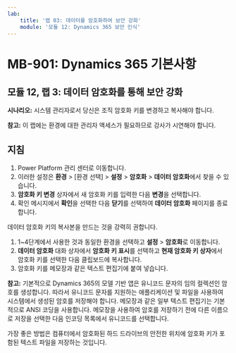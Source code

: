 ```yaml
---
lab:
    title: '랩 03: 데이터를 암호화하여 보안 강화'
    module: '모듈 12: Dynamics 365 보안 인식'
---
```


# MB-901: Dynamics 365 기본사항
## 모듈 12, 랩 3: 데이터 암호화를 통해 보안 강화

**시나리오:** 시스템 관리자로서 당신은 조직 암호화 키를 변경하고 복사해야 합니다.

**참고:**  이 랩에는 환경에 대한 관리자 액세스가 필요하므로 강사가 시연해야 합니다.

## 지침

1. Power Platform 관리 센터로 이동합니다.  
1. 이러한 설정은 **환경** > [환경 선택] > **설정** > **암호화** > **데이터 암호화**에서 찾을 수 있습니다.
1. **암호화 키 변경** 상자에서 새 암호화 키를 입력한 다음 **변경**을 선택합니다.
1. 확인 메시지에서 **확인**을 선택한 다음 **닫기**를 선택하여 **데이터 암호화** 페이지를 종료합니다.

데이터 암호화 키의 복사본을 만드는 것을 강력히 권합니다.

1. 1~4단계에서 사용한 것과 동일한 환경을 선택하고 **설정** > **암호화**로 이동합니다.
1. **데이터 암호화** 대화 상자에서 **암호화 키 표시**를 선택하고 **현재 암호화 키 상자**에서 암호화 키를 선택한 다음 클립보드에 복사합니다.
1. 암호화 키를 메모장과 같은 텍스트 편집기에 붙여 넣습니다.

**참고:** 기본적으로 Dynamics 365의 모델 기반 앱은 유니코드 문자의 임의 컬렉션인 암호를 생성합니다. 따라서 유니코드 문자를 지원하는 애플리케이션 및 파일을 사용하여 시스템에서 생성된 암호를 저장해야 합니다. 메모장과 같은 일부 텍스트 편집기는 기본적으로 ANSI 코딩을 사용합니다. 메모장을 사용하여 암호를 저장하기 전에 다른 이름으로 저장을 선택한 다음 인코딩 목록에서 유니코드를 선택합니다.

가장 좋은 방법은 컴퓨터에서 암호화된 하드 드라이브의 안전한 위치에 암호화 키가 포함된 텍스트 파일을 저장하는 것입니다.
